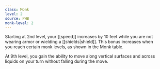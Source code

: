 ```yaml
---
class: Monk
level: 2
source: PHB
monk-level: 2
---
```


Starting at 2nd level, your [[speed]] increases by 10 feet while you are not wearing armor or wielding a [[shields|shield]]. This bonus increases when you reach certain monk levels, as shown in the Monk table.

At 9th level, you gain the ability to move along vertical surfaces and across liquids on your turn without falling during the move.
